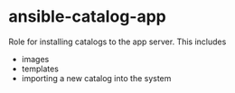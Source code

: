 # ansible-catalog-app

Role for installing catalogs to the app server.
This includes

- images 
- templates
- importing a new catalog into the system